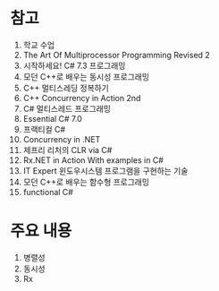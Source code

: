 # 참고
1. 학교 수업
2. The Art Of Multiprocessor Programming Revised 2
3. 시작하세요! C# 7.3 프로그래밍
4. 모던 C++로 배우는 동시성 프로그래밍
5. C++ 멀티스레딩 정복하기
6. C++ Concurrency in Action 2nd
7. C# 멀티스레드 프로그래밍
8. Essential C# 7.0
9. 프랙티컬 C#
10. Concurrency in .NET
11. 제프리 리처의 CLR via C#
12. Rx.NET in Action With examples in C#
13. IT Expert 윈도우시스템 프로그램을 구현하는 기술
14. 모던 C++로 배우는 함수형 프로그래밍
15. functional C#

# 주요 내용
1. 병렬성
2. 동시성
3. Rx
